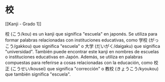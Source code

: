 # 校

[[Kanji - Grado 1]]

校 (こう/kou) es un kanji que significa "escuela" en japonés. Se utiliza para formar palabras relacionadas con instituciones educativas, como 学校 (がっこう/gakkou) que significa "escuela" o 大学 (だいがく/daigaku) que significa "universidad". También puede encontrar este kanji en nombres de escuelas o instituciones educativas en Japón. Además, se utiliza en palabras compuestas para referirse a cosas relacionadas con la educación, como 校正 (こうせい/kousei) que significa "corrección" o 教校 (きょうこう/kyoukou) que también significa "escuela".
